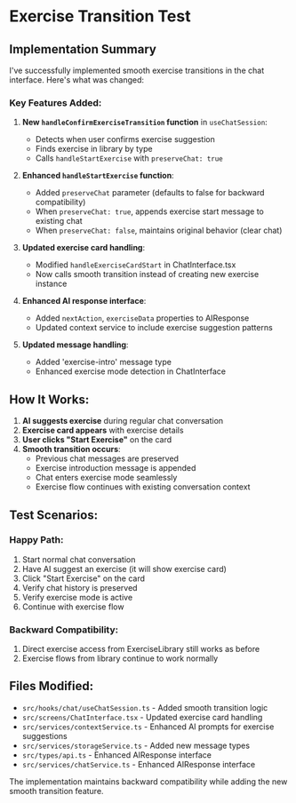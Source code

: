 # Exercise Transition Test

## Implementation Summary

I've successfully implemented smooth exercise transitions in the chat interface. Here's what was changed:

### Key Features Added:

1. **New `handleConfirmExerciseTransition` function** in `useChatSession`:
   - Detects when user confirms exercise suggestion
   - Finds exercise in library by type
   - Calls `handleStartExercise` with `preserveChat: true`

2. **Enhanced `handleStartExercise` function**:
   - Added `preserveChat` parameter (defaults to false for backward compatibility)
   - When `preserveChat: true`, appends exercise start message to existing chat
   - When `preserveChat: false`, maintains original behavior (clear chat)

3. **Updated exercise card handling**:
   - Modified `handleExerciseCardStart` in ChatInterface.tsx
   - Now calls smooth transition instead of creating new exercise instance

4. **Enhanced AI response interface**:
   - Added `nextAction`, `exerciseData` properties to AIResponse
   - Updated context service to include exercise suggestion patterns

5. **Updated message handling**:
   - Added 'exercise-intro' message type
   - Enhanced exercise mode detection in ChatInterface

## How It Works:

1. **AI suggests exercise** during regular chat conversation
2. **Exercise card appears** with exercise details
3. **User clicks "Start Exercise"** on the card
4. **Smooth transition occurs**:
   - Previous chat messages are preserved
   - Exercise introduction message is appended
   - Chat enters exercise mode seamlessly
   - Exercise flow continues with existing conversation context

## Test Scenarios:

### Happy Path:
1. Start normal chat conversation
2. Have AI suggest an exercise (it will show exercise card)
3. Click "Start Exercise" on the card
4. Verify chat history is preserved
5. Verify exercise mode is active
6. Continue with exercise flow

### Backward Compatibility:
1. Direct exercise access from ExerciseLibrary still works as before
2. Exercise flows from library continue to work normally

## Files Modified:

- `src/hooks/chat/useChatSession.ts` - Added smooth transition logic
- `src/screens/ChatInterface.tsx` - Updated exercise card handling
- `src/services/contextService.ts` - Enhanced AI prompts for exercise suggestions
- `src/services/storageService.ts` - Added new message types
- `src/types/api.ts` - Enhanced AIResponse interface
- `src/services/chatService.ts` - Enhanced AIResponse interface

The implementation maintains backward compatibility while adding the new smooth transition feature.
